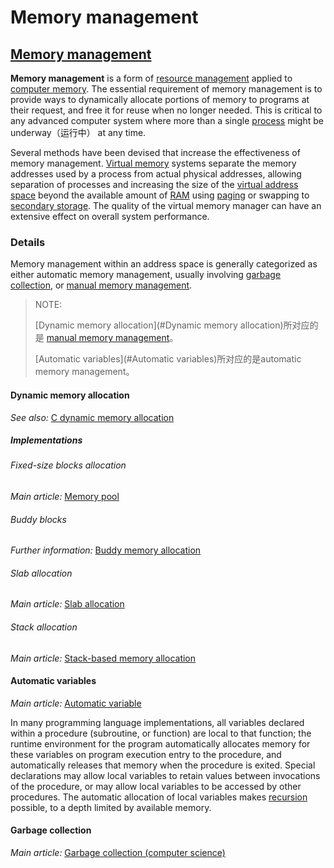 # Memory management



## [Memory management](https://en.wikipedia.org/wiki/Memory_management)



**Memory management** is a form of [resource management](https://en.wikipedia.org/wiki/Resource_management_(computing)) applied to [computer memory](https://en.wikipedia.org/wiki/Computer_memory). The essential requirement of memory management is to provide ways to dynamically allocate portions of memory to programs at their request, and free it for reuse when no longer needed. This is critical to any advanced computer system where more than a single [process](https://en.wikipedia.org/wiki/Process_(computing)) might be underway（运行中） at any time. 

Several methods have been devised that increase the effectiveness of memory management. [Virtual memory](https://en.wikipedia.org/wiki/Virtual_memory) systems separate the memory addresses used by a process from actual physical addresses, allowing separation of processes and increasing the size of the [virtual address space](https://en.wikipedia.org/wiki/Virtual_address_space) beyond the available amount of [RAM](https://en.wikipedia.org/wiki/Random-access_memory) using [paging](https://en.wikipedia.org/wiki/Paging) or swapping to [secondary storage](https://en.wikipedia.org/wiki/Secondary_storage). The quality of the virtual memory manager can have an extensive effect on overall system performance.



### Details

Memory management within an address space is generally categorized as either automatic memory management, usually involving [garbage collection](https://en.wikipedia.org/wiki/Garbage_collection_(computer_science)), or [manual memory management](https://en.wikipedia.org/wiki/Manual_memory_management).

> NOTE: 
>
> [Dynamic memory allocation](#Dynamic memory allocation)所对应的是 [manual memory management](https://en.wikipedia.org/wiki/Manual_memory_management)。
>
> [Automatic variables](#Automatic variables)所对应的是automatic memory management。

#### Dynamic memory allocation

*See also:* [C dynamic memory allocation](https://en.wikipedia.org/wiki/C_dynamic_memory_allocation)

##### Implementations

###### Fixed-size blocks allocation

*Main article:* [Memory pool](https://en.wikipedia.org/wiki/Memory_pool)

###### Buddy blocks

*Further information:* [Buddy memory allocation](https://en.wikipedia.org/wiki/Buddy_memory_allocation)

###### Slab allocation

*Main article:* [Slab allocation](https://en.wikipedia.org/wiki/Slab_allocation)

###### Stack allocation

*Main article:* [Stack-based memory allocation](https://en.wikipedia.org/wiki/Stack-based_memory_allocation)

#### Automatic variables

*Main article:* [Automatic variable](https://en.wikipedia.org/wiki/Automatic_variable)

In many programming language implementations, all variables declared within a procedure (subroutine, or function) are local to that function; the runtime environment for the program automatically allocates memory for these variables on program execution entry to the procedure, and automatically releases that memory when the procedure is exited. Special declarations may allow local variables to retain values between invocations of the procedure, or may allow local variables to be accessed by other procedures. The automatic allocation of local variables makes [recursion](https://en.wikipedia.org/wiki/Recursion_(computer_science)) possible, to a depth limited by available memory.

#### Garbage collection

*Main article:* [Garbage collection (computer science)](https://en.wikipedia.org/wiki/Garbage_collection_(computer_science))



